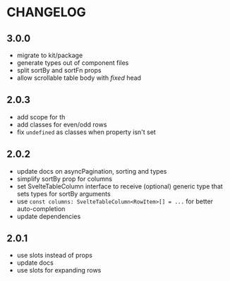 # CHANGELOG

## 3.0.0

- migrate to kit/package
- generate types out of component files
- split sortBy and sortFn props
- allow scrollable table body with _fixed_ head

## 2.0.3

- add scope for th
- add classes for even/odd rows
- fix `undefined` as classes when property isn't set

## 2.0.2

- update docs on asyncPagination, sorting and types
- simplify sortBy prop for columns
- set SvelteTableColumn interface to receive (optional) generic type that sets types for sortBy arguments
- use `const columns: SvelteTableColumn<RowItem>[] = ...` for better auto-completion
- update dependencies

## 2.0.1

- use slots instead of props
- update docs
- use slots for expanding rows
